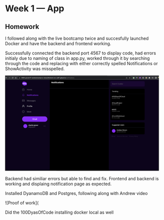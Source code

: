 # Week 1 — App 

## Homework

I followed along with the live bootcamp twice and succesfully launched Docker and have the backend and frontend working.

Successfully connected the backend port 4567 to display code, had errors initialy due to naming of class in app.py, worked through it by searching through the code and replacing with either correctly spelled Notifications or ShowActivity was misspelled.

![Proof of fronend working](assets%20week%201/Frontend%20and%20Backend%20Configured%20week%201.png)

Backend had similiar errors but able to find and fix. Frontend and backend is working and displaing notification page as expected.


Installed DyanamoDB and Postgres, following along with Andrew video

![Proof of work](

Did the 100DyasOfCode installing docker local as well





